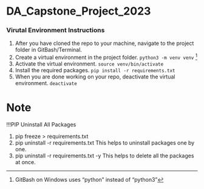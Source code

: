 # DA_Capstone_Project_2023

### Virutal Environment Instructions

1. After you have cloned the repo to your machine, navigate to the project
   folder in GitBash/Terminal.
1. Create a virtual environment in the project folder. `python3 -m venv venv` [^1]
1. Activate the virtual environment. `source venv/bin/activate`
1. Install the required packages. `pip install -r requirements.txt`
1. When you are done working on your repo, deactivate the virtual environment.
   `deactivate`

[^1]: GitBash on Windows uses “python” instead of “python3”

# Note

!!!PIP Uninstall All Packages

1. pip freeze > requirements.txt
2. pip uninstall -r requirements.txt This helps to uninstall packages one by one.
3. pip uninstall -r requirements.txt -y This helps to delete all the packages at once.
